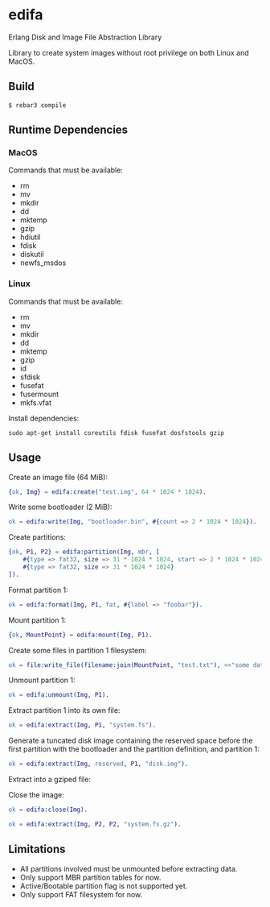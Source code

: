 # edifa

Erlang Disk and Image File Abstraction Library

Library to create system images without root privilege on both Linux and MacOS.


## Build

    $ rebar3 compile


## Runtime Dependencies

### MacOS

Commands that must be available:

 - rm
 - mv
 - mkdir
 - dd
 - mktemp
 - gzip
 - hdiutil
 - fdisk
 - diskutil
 - newfs_msdos


### Linux

Commands that must be available:

 - rm
 - mv
 - mkdir
 - dd
 - mktemp
 - gzip
 - id
 - sfdisk
 - fusefat
 - fusermount
 - mkfs.vfat
 
Install dependencies:

    sudo apt-get install coreutils fdisk fusefat dosfstools gzip


## Usage

Create an image file (64 MiB):

```erlang
{ok, Img} = edifa:create("test.img", 64 * 1024 * 1024).
```

Write some bootloader (2 MiB):

```erlang
ok = edifa:write(Img, "bootloader.bin", #{count => 2 * 1024 * 1024}).
```

Create partitions:

```erlang
{ok, P1, P2} = edifa:partition(Img, mbr, [
    #{type => fat32, size => 31 * 1024 * 1024, start => 2 * 1024 * 1024},
    #{type => fat32, size => 31 * 1024 * 1024}
]).
```

Format partition 1:

```erlang
ok = edifa:format(Img, P1, fat, #{label => "foobar"}).
```

Mount partition 1:

```erlang
{ok, MountPoint} = edifa:mount(Img, P1).
```

Create some files in partition 1 filesystem:

```erlang
ok = file:write_file(filename:join(MountPoint, "test.txt"), <<"some data\n">>).
```

Unmount partition 1:

```erlang
ok = edifa:unmount(Img, P1).
```

Extract partition 1 into its own file:

```erlang
ok = edifa:extract(Img, P1, "system.fs").
```

Generate a tuncated disk image containing the reserved space before the first
partition with the bootloader and the partition definition, and partition 1:

```erlang
ok = edifa:extract(Img, reserved, P1, "disk.img").
```

Extract into a gziped file:


Close the image:

```erlang
ok = edifa:close(Img).
```

```erlang
ok = edifa:extract(Img, P2, P2, "system.fs.gz").
```


## Limitations

 - All partitions involved must be unmounted before extracting data.
 - Only support MBR partition tables for now.
 - Active/Bootable partition flag is not supported yet.
 - Only support FAT filesystem for now.
